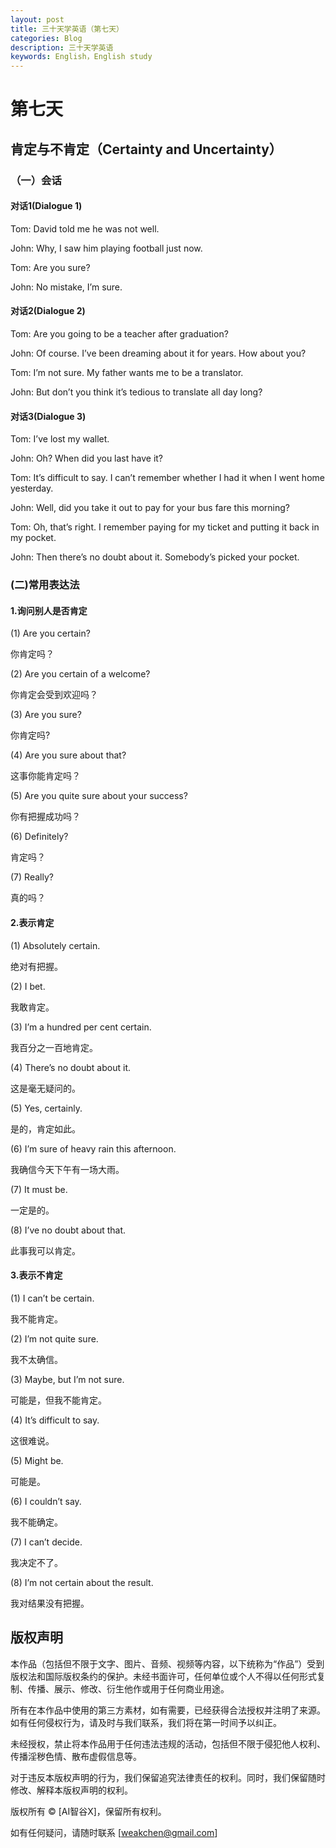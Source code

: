 ```yaml
---
layout: post
title: 三十天学英语（第七天）
categories: Blog
description: 三十天学英语
keywords: English，English study
---
```


# 第七天

## 肯定与不肯定（Certainty and Uncertainty）

### （一）会话

#### 对话1(Dialogue 1)

Tom: David told me he was not well.

John: Why, I saw him playing football just now.

Tom: Are you sure?

John: No mistake, I’m sure.

#### 对话2(Dialogue 2)

Tom: Are you going to be a teacher after graduation? 

John: Of course. I’ve been dreaming about it for years. How about you?

Tom: I’m not sure. My father wants me to be a translator.

John: But don’t you think it’s tedious to translate all day long?

#### 对话3(Dialogue 3)

Tom: I’ve lost my wallet.

John: Oh? When did you last have it?

Tom: It’s difficult to say. I can’t remember whether I had it when I went home yesterday.

John: Well, did you take it out to pay for your bus fare this morning?

Tom: Oh, that’s right. I remember paying for my ticket and putting it back in my pocket.

John: Then there’s no doubt about it. Somebody’s picked your pocket.

### (二)常用表达法

#### 1.询问别人是否肯定

(1) Are you certain?                    

你肯定吗？

(2) Are you certain of a welcome?         

你肯定会受到欢迎吗？

(3) Are you sure?                      

你肯定吗? 

(4) Are you sure about that?              

这事你能肯定吗？

(5) Are you quite sure about your success?  

你有把握成功吗？

(6) Definitely?                         

肯定吗？

(7) Really?                            

真的吗？

#### 2.表示肯定

(1) Absolutely certain.                   

绝对有把握。

(2) I bet.                              

我敢肯定。

(3) I’m a hundred per cent certain.          

我百分之一百地肯定。

(4) There’s no doubt about it.              

这是毫无疑问的。

(5) Yes, certainly.                       

是的，肯定如此。

(6) I’m sure of heavy rain this afternoon.     

我确信今天下午有一场大雨。

(7) It must be.                          

一定是的。 

(8) I’ve no doubt about that.               

此事我可以肯定。

#### 3.表示不肯定

(1) I can’t be certain.                     

我不能肯定。

(2) I’m not quite sure.                    

我不太确信。 

(3) Maybe, but I’m not sure.               

可能是，但我不能肯定。

(4) It’s difficult to say.                    

这很难说。

(5) Might be.                           

可能是。 

(6) I couldn’t say.                        

我不能确定。

(7) I can’t decide.                        

我决定不了。

(8) I’m not certain about the result.          

我对结果没有把握。 

## 版权声明

本作品（包括但不限于文字、图片、音频、视频等内容，以下统称为“作品”）受到版权法和国际版权条约的保护。未经书面许可，任何单位或个人不得以任何形式复制、传播、展示、修改、衍生他作或用于任何商业用途。

所有在本作品中使用的第三方素材，如有需要，已经获得合法授权并注明了来源。如有任何侵权行为，请及时与我们联系，我们将在第一时间予以纠正。

未经授权，禁止将本作品用于任何违法违规的活动，包括但不限于侵犯他人权利、传播淫秽色情、散布虚假信息等。

对于违反本版权声明的行为，我们保留追究法律责任的权利。同时，我们保留随时修改、解释本版权声明的权利。

版权所有 © [AI智谷X]，保留所有权利。

如有任何疑问，请随时联系 [weakchen@gmail.com]
